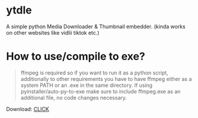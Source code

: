 # ytdle
A simple python Media Downloader &amp; Thumbnail embedder. (kinda works on other websites like vidlii tiktok etc.)

# How to use/compile to exe?
> ffmpeg is required so if you want to run it as a python script, additionally to other requirements you have to have ffmpeg either as a system PATH or an .exe in the same directory.
If using pyinstaller/auto-py-to-exe make sure to include ffmpeg.exe as an additional file, no code changes necessary.

Download: [CLICK](https://github.com/Master0fFate/ytdle/releases/download/release-1.1.0/YTDLE2.exe)


